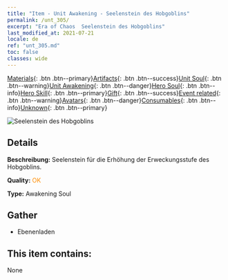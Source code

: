 ```yaml
---
title: "Item - Unit Awakening - Seelenstein des Hobgoblins"
permalink: /unt_305/
excerpt: "Era of Chaos  Seelenstein des Hobgoblins"
last_modified_at: 2021-07-21
locale: de
ref: "unt_305.md"
toc: false
classes: wide
---
```

 [Materials](/ItemsDE/){: .btn .btn--primary}[Artifacts](/ItemsDE/Artifacts/){: .btn .btn--success}[Unit Soul](/ItemsDE/UnitSoul/){: .btn .btn--warning}[Unit Awakening](/ItemsDE/UnitAwakening/){: .btn .btn--danger}[Hero Soul](/ItemsDE/HeroSoul/){: .btn .btn--info}[Hero Skill](/ItemsDE/HeroSkill/){: .btn .btn--primary}[Gift](/ItemsDE/Gift/){: .btn .btn--success}[Event related](/ItemsDE/Events/){: .btn .btn--warning}[Avatars](/ItemsDE/Avatars/){: .btn .btn--danger}[Consumables](/ItemsDE/Consumables/){: .btn .btn--info}[Unknown](/ItemsDE/Unknown/){: .btn .btn--primary}

 ![Seelenstein des Hobgoblins](/images/u/tia_shourenzhanshi.jpg)

## Details
 **Beschreibung:** Seelenstein für die Erhöhung der Erweckungsstufe des Hobgoblins.

 **Quality:** <span style="color: #FF8C00">OK</span>

 **Type:** Awakening Soul

## Gather

*    Ebenenladen 

## This item contains:

  None

